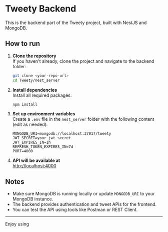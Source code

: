 # Tweety Backend

This is the backend part of the Tweety project, built with NestJS and MongoDB.

## How to run

1. **Clone the repository**  
   If you haven't already, clone the project and navigate to the backend folder:
   ```bash
   git clone <your-repo-url>
   cd Tweety/nest_server
   ```

2. **Install dependencies**  
   Install all required packages:
   ```bash
   npm install
   ```
  
3. **Set up environment variables**  
   Create a `.env` file in the `nest_server` folder with the following content (edit as needed):
   ```
   MONGODB_URI=mongodb://localhost:27017/tweety
   JWT_SECRET=your_jwt_secret
   JWT_EXPIRES_IN=1h
   REFRESH_TOKEN_EXPIRES_IN=7d
   PORT=4000
   ```

4. **API will be available at**  
   [http://localhost:4000](http://localhost:4000)

## Notes

- Make sure MongoDB is running locally or update `MONGODB_URI` to your MongoDB instance.
- The backend provides authentication and tweet APIs for the frontend.
- You can test the API using tools like Postman or REST Client.

---

Enjoy using

